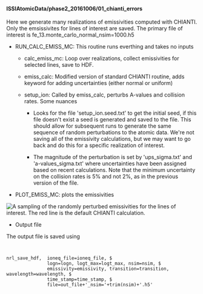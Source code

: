 
#### ISSIAtomicData/phase2_20161006/01_chianti_errors

Here we generate many realizations of emissivities computed with CHIANTI. Only the emsissivites for
lines of interest are saved. The primary file of interest is fe_13.monte_carlo_normal_nsim=1000.h5

* RUN_CALC_EMISS_MC: This routine runs everthing and takes no inputs

	- calc_emiss_mc: Loop over realizations, collect emissivities for selected lines, save to HDF.
	
	- emiss_calc: Modified version of standard CHIANTI routine, adds keyword for
		adding uncertainties (either normal or uniform)
		
	- setup_ion: Called by emiss_calc, perturbs A-values and collision rates. Some nuances

		+ Looks for the file 'setup_ion.seed.txt' to get the initial seed, if this file doesn't exist a
      seed is generated and saved to the file. This should allow for subsequent runs to generate
      the same sequence of random perturbations to the atomic data. We're not saving all of the
      emissivity calculations, but we may want to go back and do this for a specific realization of
      interest.

		+ The magnitude of the perturbation is set by 'ups_sigma.txt' and 'a-values_sigma.txt' where
      uncertainties have been assigned based on recent calculations. Note that the minimum
      uncertainty on the collision rates is 5\% and not 2\%, as in the previous version of the
      file.

* PLOT_EMISS_MC: plots the emissivities

![A sampling of the randomly perturbed emissivities for the lines of interest. The red line is the
 default CHIANTI calculation. ](plot_emiss_mc.jpg)

* Output file

The output file is saved using

```


nrl_save_hdf,  ioneq_file=ioneq_file, $
               logn=logn, logt_max=logt_max, nsim=nsim, $
               emissivity=emissivity, transition=transition, wavelength=wavelength, $
               time_stamp=time_stamp, $
               file=out_file+'_nsim='+trim(nsim)+'.h5'
```								 